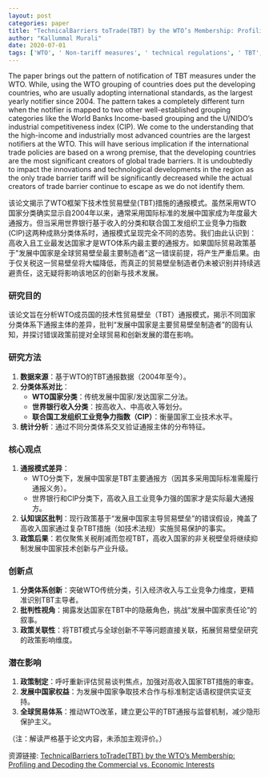 ```yaml
---
layout: post
categories: paper
title: "TechnicalBarriers toTrade(TBT) by the WTO’s Membership: Profiling and Decoding the Commercial vs. Economic Interests"
author: "Kallummal Murali"
date: 2020-07-01
tags: ['WTO', ' Non-tariff measures', ' technical regulations', ' TBT', ' standards', ' conformity assessment procedures', ' World Bank Income based classification', ' UNIDO industrial competitiveness index (CIP).']
---
```


The paper brings out the pattern of notification of TBT measures under the WTO.  While, using the WTO grouping of countries does put the developing countries, who are usually adopting international standards, as the largest yearly notifier since 2004.  The pattern takes a completely different turn when the notifier is mapped to two other well-established grouping categories like the World Banks Income-based grouping and the U/NIDO’s industrial competitiveness index (CIP).  We come to the understanding that the high-income and industrially most advanced countries are the largest notifiers at the WTO.  This will have serious implication if the international trade policies are based on a wrong premise, that the developing countries are the most significant creators of global trade barriers. It is undoubtedly to impact the innovations and technological developments in the region as the only trade barrier tariff will be significantly decreased while the actual creators of trade barrier continue to escape as we do not identify them.

该论文揭示了WTO框架下技术性贸易壁垒(TBT)措施的通报模式。虽然采用WTO国家分类确实显示自2004年以来，通常采用国际标准的发展中国家成为年度最大通报方。但当采用世界银行基于收入的分类和联合国工发组织工业竞争力指数(CIP)这两种成熟分类体系时，通报模式呈现完全不同的态势。我们由此认识到：高收入且工业最发达国家才是WTO体系内最主要的通报方。如果国际贸易政策基于"发展中国家是全球贸易壁垒最主要制造者"这一错误前提，将产生严重后果。由于仅关税这一贸易壁垒将大幅降低，而真正的贸易壁垒制造者仍未被识别并持续逃避责任，这无疑将影响该地区的创新与技术发展。

### 研究目的  
该论文旨在分析WTO成员国的技术性贸易壁垒（TBT）通报模式，揭示不同国家分类体系下通报主体的差异，批判“发展中国家是主要贸易壁垒制造者”的固有认知，并探讨错误政策前提对全球贸易和创新发展的潜在影响。

### 研究方法  
1. **数据来源**：基于WTO的TBT通报数据（2004年至今）。  
2. **分类体系对比**：  
   - **WTO国家分类**：传统发展中国家/发达国家二分法。  
   - **世界银行收入分类**：按高收入、中高收入等划分。  
   - **联合国工发组织工业竞争力指数（CIP）**：衡量国家工业技术水平。  
3. **统计分析**：通过不同分类体系交叉验证通报主体的分布特征。  

### 核心观点  
1. **通报模式差异**：  
   - WTO分类下，发展中国家是TBT主要通报方（因其多采用国际标准需履行通报义务）。  
   - 世界银行和CIP分类下，高收入且工业竞争力强的国家才是实际最大通报方。  
2. **认知误区批判**：现行政策基于“发展中国家主导贸易壁垒”的错误假设，掩盖了高收入国家通过复杂TBT措施（如技术法规）实施贸易保护的事实。  
3. **政策后果**：若仅聚焦关税削减而忽视TBT，高收入国家的非关税壁垒将继续抑制发展中国家技术创新与产业升级。  

### 创新点  
1. **分类体系创新**：突破WTO传统分类，引入经济收入与工业竞争力维度，更精准识别TBT主导者。  
2. **批判性视角**：揭露发达国家在TBT中的隐蔽角色，挑战“发展中国家责任论”的叙事。  
3. **政策关联性**：将TBT模式与全球创新不平等问题直接关联，拓展贸易壁垒研究的政策影响维度。  

### 潜在影响  
1. **政策制定**：呼吁重新评估贸易谈判焦点，加强对高收入国家TBT措施的审查。  
2. **发展中国家权益**：为发展中国家争取技术合作与标准制定话语权提供实证支持。  
3. **全球贸易体系**：推动WTO改革，建立更公平的TBT通报与监督机制，减少隐形保护主义。  

（注：解读严格基于论文内容，未添加主观评价。）

资源链接: [TechnicalBarriers toTrade(TBT) by the WTO’s Membership: Profiling and Decoding the Commercial vs. Economic Interests](https://papers.ssrn.com/sol3/papers.cfm?abstract_id=3618832)
